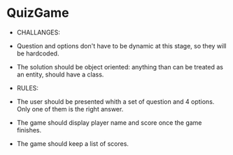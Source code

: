 # QuizGame

- CHALLANGES:
- Question and options don't have to be dynamic at this stage, so they will be hardcoded.
- The solution should be object oriented: anything than can be treated as an entity, should have a class.

- RULES:
- The user should be presented whith a set of question and 4 options. Only one of them is the right answer.
-  The game should display player name and score once the game finishes.
- The game should keep a list of scores.
